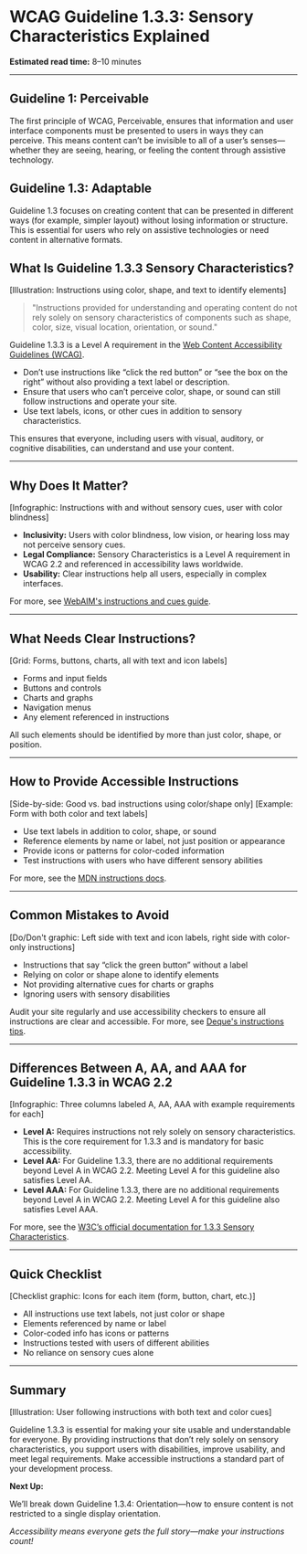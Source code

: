 <!--
title: WCAG Guideline 1.3.3: Sensory Characteristics Explained
series: Making the Web Accessible for All
description: A practical guide to WCAG Guideline 1.3.3 (Sensory Characteristics)—what it means, why it matters, and how to ensure instructions don’t rely on shape, color, or sound alone.
keywords: wcag 1.3.3, sensory characteristics, accessibility, web standards, instructions, color, shape, digital inclusion
image: wcag-1-3-3-sensory-characteristics.png
imageAlt: Illustration of instructions using color, shape, and text
-->

# **WCAG Guideline 1.3.3: Sensory Characteristics Explained**

**Estimated read time:** 8–10 minutes

---

## **Guideline 1: Perceivable**

The first principle of WCAG, Perceivable, ensures that information and user interface components must be presented to users in ways they can perceive. This means content can’t be invisible to all of a user’s senses—whether they are seeing, hearing, or feeling the content through assistive technology.

## **Guideline 1.3: Adaptable**

Guideline 1.3 focuses on creating content that can be presented in different ways (for example, simpler layout) without losing information or structure. This is essential for users who rely on assistive technologies or need content in alternative formats.

## **What Is Guideline 1.3.3 Sensory Characteristics?**

[Illustration: Instructions using color, shape, and text to identify elements]

> "Instructions provided for understanding and operating content do not rely solely on sensory characteristics of components such as shape, color, size, visual location, orientation, or sound."

Guideline 1.3.3 is a Level A requirement in the [Web Content Accessibility Guidelines (WCAG)](https://www.w3.org/WAI/WCAG22/quickref/#sensory-characteristics).

- Don’t use instructions like “click the red button” or “see the box on the right” without also providing a text label or description.
- Ensure that users who can’t perceive color, shape, or sound can still follow instructions and operate your site.
- Use text labels, icons, or other cues in addition to sensory characteristics.

This ensures that everyone, including users with visual, auditory, or cognitive disabilities, can understand and use your content.

---

## **Why Does It Matter?**

[Infographic: Instructions with and without sensory cues, user with color blindness]

- **Inclusivity:** Users with color blindness, low vision, or hearing loss may not perceive sensory cues.
- **Legal Compliance:** Sensory Characteristics is a Level A requirement in WCAG 2.2 and referenced in accessibility laws worldwide.
- **Usability:** Clear instructions help all users, especially in complex interfaces.

For more, see [WebAIM's instructions and cues guide](https://webaim.org/techniques/forms/instructions).

---

## **What Needs Clear Instructions?**

[Grid: Forms, buttons, charts, all with text and icon labels]

- Forms and input fields
- Buttons and controls
- Charts and graphs
- Navigation menus
- Any element referenced in instructions

All such elements should be identified by more than just color, shape, or position.

---

## **How to Provide Accessible Instructions**

[Side-by-side: Good vs. bad instructions using color/shape only]
[Example: Form with both color and text labels]

- Use text labels in addition to color, shape, or sound
- Reference elements by name or label, not just position or appearance
- Provide icons or patterns for color-coded information
- Test instructions with users who have different sensory abilities

For more, see the [MDN instructions docs](https://developer.mozilla.org/en-US/docs/Web/Accessibility/Understanding_WCAG/Perceivable#sensory_characteristics).

---

## **Common Mistakes to Avoid**

[Do/Don't graphic: Left side with text and icon labels, right side with color-only instructions]

- Instructions that say “click the green button” without a label
- Relying on color or shape alone to identify elements
- Not providing alternative cues for charts or graphs
- Ignoring users with sensory disabilities

Audit your site regularly and use accessibility checkers to ensure all instructions are clear and accessible. For more, see [Deque's instructions tips](https://www.deque.com/blog/accessible-instructions/).

---

## **Differences Between A, AA, and AAA for Guideline 1.3.3 in WCAG 2.2**

[Infographic: Three columns labeled A, AA, AAA with example requirements for each]

- **Level A:** Requires instructions not rely solely on sensory characteristics. This is the core requirement for 1.3.3 and is mandatory for basic accessibility.
- **Level AA:** For Guideline 1.3.3, there are no additional requirements beyond Level A in WCAG 2.2. Meeting Level A for this guideline also satisfies Level AA.
- **Level AAA:** For Guideline 1.3.3, there are no additional requirements beyond Level A in WCAG 2.2. Meeting Level A for this guideline also satisfies Level AAA.

For more, see the [W3C’s official documentation for 1.3.3 Sensory Characteristics](https://www.w3.org/WAI/WCAG22/Understanding/sensory-characteristics.html).

---

## **Quick Checklist**

[Checklist graphic: Icons for each item (form, button, chart, etc.)]

- All instructions use text labels, not just color or shape
- Elements referenced by name or label
- Color-coded info has icons or patterns
- Instructions tested with users of different abilities
- No reliance on sensory cues alone

---

## **Summary**

[Illustration: User following instructions with both text and color cues]

Guideline 1.3.3 is essential for making your site usable and understandable for everyone. By providing instructions that don’t rely solely on sensory characteristics, you support users with disabilities, improve usability, and meet legal requirements. Make accessible instructions a standard part of your development process.

**Next Up:**

We’ll break down Guideline 1.3.4: Orientation—how to ensure content is not restricted to a single display orientation.

*Accessibility means everyone gets the full story—make your instructions count!*
